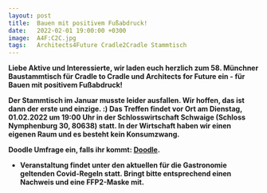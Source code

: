 ```yaml
---
layout: post
title:  Bauen mit positivem Fußabdruck!
date:   2022-02-01 19:00:00 +0300
image:  A4F:C2C.jpg
tags:   Architects4Future Cradle2Cradle Stammtisch
---
```

 

<b>Liebe Aktive und Interessierte, wir laden euch herzlich zum 58. Münchner Baustammtisch für Cradle to Cradle und Architects for Future ein - für Bauen mit positivem Fußabdruck!<b>

Der Stammtisch im Januar musste leider ausfallen. Wir hoffen, das ist dann der erste und einzige. :) Das Treffen findet vor Ort am Dienstag, 01.02.2022 um 19:00 Uhr in der Schlosswirtschaft Schwaige (Schloss Nymphenburg 30, 80638) statt. In der Wirtschaft haben wir einen eigenen Raum und es besteht kein Konsumzwang.

Doodle Umfrage ein, falls ihr kommt:  <a href = "https://doodle.com/poll/inc3r3yhp2gmfwxm?utm_source=poll&utm_medium=link" >Doodle</a>. 


* Veranstaltung findet unter den aktuellen für die Gastronomie geltenden Covid-Regeln statt. Bringt bitte entsprechend einen Nachweis und eine FFP2-Maske mit.


